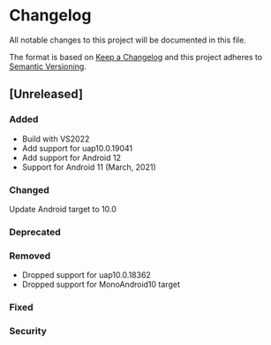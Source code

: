 # Changelog
All notable changes to this project will be documented in this file.

The format is based on [Keep a Changelog](http://keepachangelog.com/en/1.0.0/)
and this project adheres to [Semantic Versioning](http://semver.org/spec/v2.0.0.html).

## [Unreleased]

### Added
* Build with VS2022
* Add support for uap10.0.19041
* Add support for Android 12
* Support for Android 11 (March, 2021)

### Changed

Update Android target to 10.0

### Deprecated

### Removed
* Dropped support for uap10.0.18362
* Dropped support for MonoAndroid10 target

### Fixed

### Security

